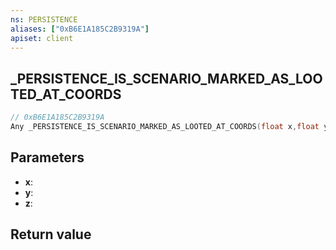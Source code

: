 ```yaml
---
ns: PERSISTENCE
aliases: ["0xB6E1A185C2B9319A"]
apiset: client
---
```

## _PERSISTENCE_IS_SCENARIO_MARKED_AS_LOOTED_AT_COORDS

```c
// 0xB6E1A185C2B9319A
Any _PERSISTENCE_IS_SCENARIO_MARKED_AS_LOOTED_AT_COORDS(float x,float y,float z);
```


## Parameters
* **x**:
* **y**:
* **z**:

## Return value

